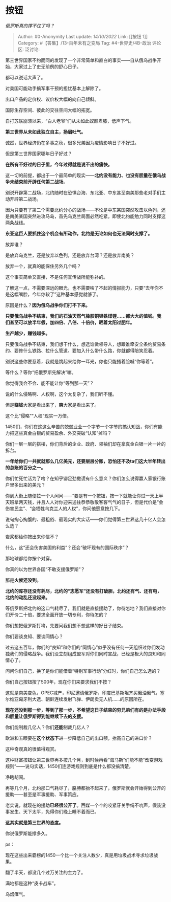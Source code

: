 # 按钮
*俄罗斯真的撑不住了吗？*

> Author: #0-Anonymity
> Last update: *14/10/2022*
> Link: [[按钮 1]]
> Category: #【答集】/13-百年未有之变局
> Tag: #4-世界史/4B-政治
> 评论区:
> 泛讨论:

第三世界国家不约而同的发现了一个非常简单和直白的事实——自从俄乌战争开始，大家过上了史无前例的舒心日子。

都可以说话大声了。

对美国可能动手搞军事干预的担忧基本上解除了。

出口产品的定价权、议价权大幅的向自己倾斜。

国际生存空间、彼此的交往空间大幅的拓宽。

自打苏联崩溃以来，“白人老爷”们从未如此奴颜卑膝，低声下气。

**第三世界从未如此独立自主，扬眉吐气。**

诚然，世界经济仍在多事之秋，很多兄弟因为疫情影响日子不好过。

但是第三世界国家哪年日子好过？

**在所有不好过的日子里，今年过得就是说不出的痛快。**

这一切的前提，都出于一个最简单的现实——**北约没有能力、也没有胆量在俄乌战争未结束前开辟任何第二战场**。

别说开辟第二战场，北约随时在恐惧台海、东北亚、中东甚至南美那些老对手们主动开辟第二战场。

因为只要有了第二个需要北约分心的战场——不论是中东某国突然攻击以色列，还是南美某国突然进攻马岛，首先乌克兰局面必然吃紧。即使北约能勉力同时支撑这两条战线。

**东亚这巨人要抓住这个机会有所动作，北约是无论如何也无法同时支撑了。**

放弃谁？

是放弃乌克兰，还是放弃以色列，还是放弃台湾？还是放弃南美？

放弃一个，就真的能保住另外几个吗？

这个事实简单又直接，不是任何宣传战所能弥补的。

了解这一点，不需要深远的眼光，也不需要啥了不起的情报能力，只要“去年你不是这幅嘴脸，今年你软了”这种基本感觉就够了。

原因是什么？**因为俄乌战争你们打不下来。**

**只要俄乌战争不结束，我们的石油天然气橡胶铜铝铁煤锂……都大大的值钱。我们甚至可以放半年假，加四倍、八倍、十倍价，晒着太阳过肥年。**

**生产越少，赚钱越多。**

只要俄乌战争不结束，我们想干什么，想选谁做领导人，想跟谁牵安全条约贸易条约、要修什么铁路、拉什么管道、要加入什么带什么路，你就都得陪笑忍着。

别说这些你要忍着，我就是跳起来给你一耳光，你也只能捂着脸喊“你等着”。

等什么？等你“把俄罗斯先解决”嘛。

你觉得我会不会、能不能让你“等到那一天”？

说的什么侵略啊、人权啊，这个太复杂了，我们听不懂。

但是**赚钱**大家是看出来了，**爽**大家是看出来了。

这个比“侵略”“人权”现实一万倍。

1450们，你们在这这么辛苦的兢兢业业一个字节一个字节的搞认知战，你们有能力把这些真金白银的贸易盈余、外交突破“认知”掉吗？

你们一层一层的搭楼，你们背后的企业、政府、领袖们却在拿真金白银一片一片的拆台。

**一年给你们一共就就那么几亿美元，还要层层分账，恐怕还不及ta们这大半年转出的总账的百分之一。**

你们忙死忙活为了啥？在知乎铆足劲撒谎有什么意义？你们怎么说得赢人家银行账户里多出来的美元？

你到大街上随便拉一个人问问——“要是有一个按钮，按一下就能让你过一天上半天班拿两天钱，并且人人对你迎来送往恭恭敬敬客客气气的日子，但是代价是“会伤害民主”、“会牺牲乌克兰人的人权”，你问他愿意按几下。

说句掏心掏腹的、最粗俗、最现实的大实话——你们觉得第三世界这几十亿人会怎么选？

岩浆都给你按出来你信不？

什么，这“还会伤害美国的利益”？还会“破坏现有的国际秩序”？

那地球都给你按个对穿。

你真的以为世界各国“不敢支援俄罗斯”？

那是**火候还没到。**

**北约的库存还没有耗尽，北约的“志愿军”还没有打破胆，北约还有气、还有电，北约的动乱还没起来。**

等俄罗斯把北约的这口气耗尽了，我们就是直接援助了，你待怎地？我们直接对你们开价二十倍，要求全面开放一切专利，你待怎的？

你们想把俄罗斯打垮，先要问我们想不想这样的好日子结束。

你们要谈良知、要谈同情心？

过去这五百年，你们的“良知”和你们的“同情心”似乎没有任何一天组织过你们发动独我们的侵略战争。我们没立刻组成盟军对你们同时宣战，已经是极大的良知和同情心了。

问问你们自己，换了是你们能借着“特别军事行动”分红时，你们自己怎么选的？

你们自己按钮按了500年，现在你们来要求我们不按？

这就是南美变色，OPEC减产，印尼邀请俄罗斯，印度巴基斯坦齐买俄油俄气，塞尔维亚匈牙利大选、朝鲜连续发射飞弹、伊朗卖无人机……的原因所在。

**现在还没到那一步，等到了那一步，不希望这日子结束的穷兄弟们有的是办法手段和胆量让俄罗斯得到能继续下去的支援。**

你们能制裁几亿人？你们**还能**制裁几亿人？

欧洲和五眼要在**这个状态下**进一步降低自己的出口额，抬高自己的进口价？

这种奇观真的很值得观赏。

这种财富按钮让第三世界再多按几个月，到时候再看“海马斯”们能不能“改变游戏规则”——说句实话，1450们连游戏规则到底是什么都没搞清楚。

净瞎胡闹。

再等几个月，北约那口气耗尽了，胳膊都抬不起来了，俄罗斯就会开始得到公开的援助——甚至是军事援助、军事策应。

老实说，就现在的援助**已经很公开了**。西媒一个个的咬紧牙关手绢不吭声，假装没事发生、天下太平，免得你们晚上睡不着而已。

**这其实就是第三世界的态度。**

你说俄罗斯能撑多久。

ps：

现在这些出来霸榜的1450一个比一个关注人数少，真是用垃圾战术寻求垃圾战果。

翻了半天，都没几个过万关注的主力了。

满地都是这种“皮卡战车”。

乌烟瘴气。
